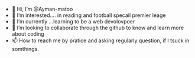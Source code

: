 - 👋 Hi, I’m @Ayman-matoo
- 👀 I’m interested.... in reading and football specail premier leage 
- 🌱 I’m currently ...learning to be a web devolovpoer
- 💞️ I’m looking to collaborate through the github to know and learn more about coding 
- 📫 How to reach me by pratice and asking regularly question, if I tsuck in somthings.  

<!---
Ayman-matoo/Ayman-matoo is a ✨ special ✨ repository because its `README.md` (this file) appears on your GitHub profile.
You can click the Preview link to take a look at your changes.
--->
